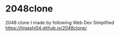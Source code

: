 # 2048clone
2048 clone I made by following Web Dev Simplified
https://higashi04.github.io/2048clone/
